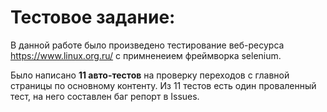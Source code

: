 # Тестовое задание:

В данной работе было произведено тестирование веб-ресурса https://www.linux.org.ru/ с примненеием фреймворка selenium.

Было написано **11 авто-тестов** на проверку переходов с главной страницы по основному контенту. Из 11 тестов есть один проваленный тест, на него составлен баг репорт в Issues.
